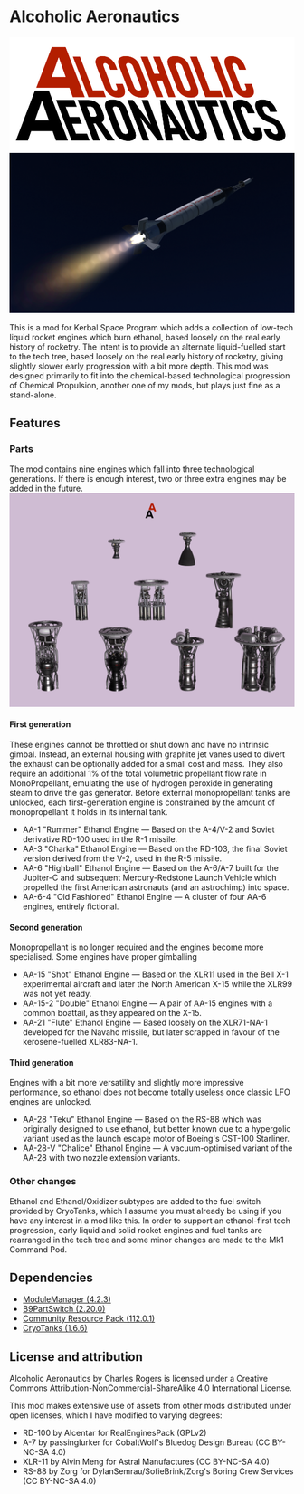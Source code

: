 # Alcoholic Aeronautics
![logo.png](https://raw.githubusercontent.com/CharleRoger/AlcoholicAeronautics/main/logo.png)
![header.png](https://raw.githubusercontent.com/CharleRoger/AlcoholicAeronautics/main/header.png)

This is a mod for Kerbal Space Program which adds a collection of low-tech liquid rocket engines which burn ethanol, based loosely on the real early history of rocketry. The intent is to provide an alternate liquid-fuelled start to the tech tree, based loosely on the real early history of rocketry, giving slightly slower early progression with a bit more depth. This mod was designed primarily to fit into the chemical-based technological progression of Chemical Propulsion, another one of my mods, but plays just fine as a stand-alone.

## Features
### Parts
The mod contains nine engines which fall into three technological generations. If there is enough interest, two or three extra engines may be added in the future.
![engines.png](https://raw.githubusercontent.com/CharleRoger/AlcoholicAeronautics/main/engines.png)
#### First generation
These engines cannot be throttled or shut down and have no intrinsic gimbal. Instead, an external housing with graphite jet vanes used to divert the exhaust can be optionally added for a small cost and mass. They also require an additional 1% of the total volumetric propellant flow rate in MonoPropellant, emulating the use of hydrogen peroxide in generating steam to drive the gas generator. Before external monopropellant tanks are unlocked, each first-generation engine is constrained by the amount of monopropellant it holds in its internal tank.
- AA-1 "Rummer" Ethanol Engine — Based on the A-4/V-2 and Soviet derivative RD-100 used in the R-1 missile.
- AA-3 "Charka" Ethanol Engine — Based on the RD-103, the final Soviet version derived from the V-2, used in the R-5 missile.
- AA-6 "Highball" Ethanol Engine — Based on the A-6/A-7 built for the Jupiter-C and subsequent Mercury-Redstone Launch Vehicle which propelled the first American astronauts (and an astrochimp) into space.
- AA-6-4 "Old Fashioned" Ethanol Engine — A cluster of four AA-6 engines, entirely fictional.
#### Second generation
Monopropellant is no longer required and the engines become more specialised. Some engines have proper gimballing
- AA-15 "Shot" Ethanol Engine — Based on the XLR11 used in the Bell X-1 experimental aircraft and later the North American X-15 while the XLR99 was not yet ready.
- AA-15-2 "Double" Ethanol Engine — A pair of AA-15 engines with a common boattail, as they appeared on the X-15.
- AA-21 "Flute" Ethanol Engine — Based loosely on the XLR71-NA-1 developed for the Navaho missile, but later scrapped in favour of the kerosene-fuelled XLR83-NA-1.
#### Third generation
Engines with a bit more versatility and slightly more impressive performance, so ethanol does not become totally useless once classic LFO engines are unlocked.
- AA-28 "Teku" Ethanol Engine — Based on the RS-88 which was originally designed to use ethanol, but better known due to a hypergolic variant used as the launch escape motor of Boeing's CST-100 Starliner.
- AA-28-V "Chalice" Ethanol Engine — A vacuum-optimised variant of the AA-28 with two nozzle extension variants.
### Other changes
Ethanol and Ethanol/Oxidizer subtypes are added to the fuel switch provided by CryoTanks, which I assume you must already be using if you have any interest in a mod like this. In order to support an ethanol-first tech progression, early liquid and solid rocket engines and fuel tanks are rearranged in the tech tree and some minor changes are made to the Mk1 Command Pod.

## Dependencies
- [ModuleManager (4.2.3)](https://github.com/sarbian/ModuleManager)
- [B9PartSwitch (2.20.0)](https://github.com/blowfishpro/B9PartSwitch)
- [Community Resource Pack (112.0.1)](https://github.com/UmbraSpaceIndustries/CommunityResourcePack)
- [CryoTanks (1.6.6)](https://github.com/post-kerbin-mining-corporation/CryoTanks)

## License and attribution
Alcoholic Aeronautics by Charles Rogers is licensed under a Creative Commons Attribution-NonCommercial-ShareAlike 4.0 International License.

This mod makes extensive use of assets from other mods distributed under open licenses, which I have modified to varying degrees:
- RD-100 by Alcentar for RealEnginesPack (GPLv2)
- A-7 by passinglurker for CobaltWolf's Bluedog Design Bureau (CC BY-NC-SA 4.0)
- XLR-11 by Alvin Meng for Astral Manufactures (CC BY-NC-SA 4.0)
- RS-88 by Zorg for DylanSemrau/SofieBrink/Zorg's Boring Crew Services (CC BY-NC-SA 4.0)